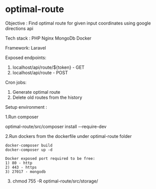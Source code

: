# optimal-route

Objective : Find optimal route for given input coordinates using google directions api

Tech stack :
PHP
Nginx
MongoDb
Docker

Framework:
Laravel

Exposed endpoints:

1. localhost/api/route/${token} - GET
2. localhost/api/route - POST

Cron jobs:
1. Generate optimal route
2. Delete old routes from the history

Setup environment :

1.Run composer

  optimal-route/src/composer install --require-dev

2.Run dockers from the dockerfile under optimal-route folder

    docker-composer build 
    docker-composer up -d

    Docker exposed port required to be free:
    1) 80 - http
    2) 443 - https
    3) 27017 - mongodb
  
3. chmod 755 -R  optimal-route/src/storage/
 
